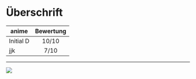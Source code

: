 # Überschrift
|anime      |Bewertung|
|-----------|:---------:|
|Initial D| 10/10
|jjk| 7/10|
---

![](https://www.stuttgarter-zeitung.de/media.media.2d8700c4-a6af-4bfa-bfac-c9aa9eb3ad46.original1024.jpg)